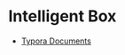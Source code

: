 # Intelligent Box

- [Typora Documents](https://github.com/AustinFairyland/AustinWikis/blob/Typora/README.md)
